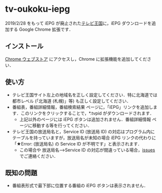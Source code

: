 # tv-oukoku-iepg 

2019/2/28 をもって iEPG が廃止された[テレビ王国](https://tv.so-net.ne.jp/)に，iEPG ダウンロードを追加する Google Chrome 拡張です．

## インストール

[Chrome ウェブストア](https://chrome.google.com/webstore/detail/テレビ王国-iepg-ジェネレータ/fpomphhggieemehenfmgjagdeejajafg?hl=ja&gl=JP) にアクセスし，Chrome に拡張機能を追加してください．

## 使い方

- テレビ王国サイト左上の地域名を正しく設定してください．特に北海道では都市レベル (「北海道 (札幌)」等) も正しく設定してください．
- 番組表，番組詳細情報，番組検索結果 ページに，「iEPG」リンクを追加します．このリンクをクリックすることで，*.tvpid がダウンロードされます．
  - 上記以外のページには iEPG ボタンは追加されません．番組詳細情報 ページに移動する等を行ってください．
- テレビ王国の放送局名と，Service ID (放送局 ID) の対応はプログラム内にテーブルを持っていますが，放送局名が未知の場合 iEPG リンクの代わりに「★Error: (放送局名) の Service ID が不明です」と表示されます．
  - この場合や 放送局名-->Service ID の対応が間違っている場合，[issues](https://github.com/yoshinrt/tv-oukoku-iepg/issues?q=) でご連絡ください．

## 既知の問題

- 番組表形式で最下部に位置する番組の iEPG ボタンは表示されません．
